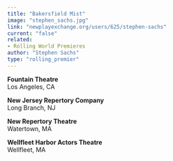 ```yaml
---
title: "Bakersfield Mist"
image: "stephen_sachs.jpg"
link: "newplayexchange.org/users/625/stephen-sachs"
current: "false"
related:
- Rolling World Premieres
author: "Stephen Sachs"
type: "rolling_premier"
---
```


**Fountain Theatre**\
Los Angeles, CA

**New Jersey Repertory Company**\
Long Branch, NJ

**New Repertory Theatre**\
Watertown, MA

**Wellfleet Harbor Actors Theatre**\
Wellfleet, MA
